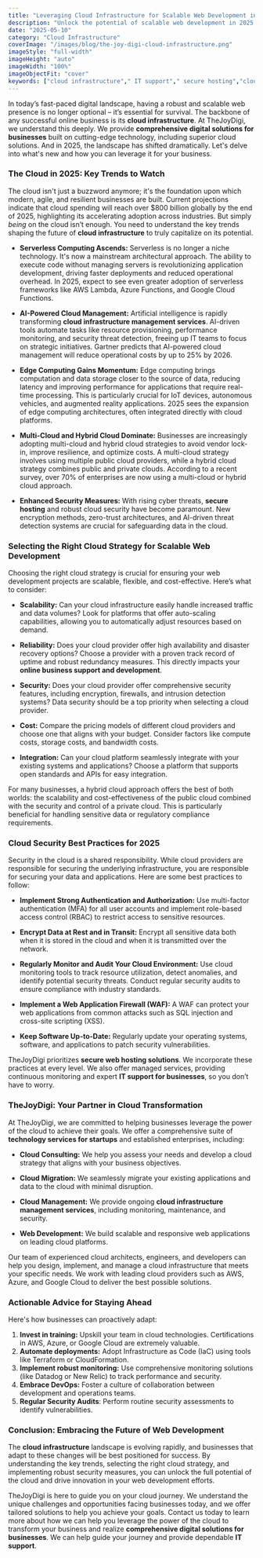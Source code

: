 ```yaml
---
title: "Leveraging Cloud Infrastructure for Scalable Web Development in 2025"
description: "Unlock the potential of scalable web development in 2025 with a robust cloud infrastructure. Learn how TheJoyDigi uses cloud solutions to provide flexible, secure, and cost-effective web development services, capable of handling increased traffic and data."
date: "2025-05-10"
category: "Cloud Infrastructure"
coverImage: "/images/blog/the-joy-digi-cloud-infrastructure.png"
imageStyle: "full-width"
imageHeight: "auto"
imageWidth: "100%"
imageObjectFit: "cover"
keywords: ["cloud infrastructure"," IT support"," secure hosting","cloud infrastructure management services"," IT support for businesses"," secure web hosting solutions"]
---
```


In today’s fast-paced digital landscape, having a robust and scalable web presence is no longer optional – it’s essential for survival. The backbone of any successful online business is its **cloud infrastructure**. At TheJoyDigi, we understand this deeply. We provide **comprehensive digital solutions for businesses** built on cutting-edge technology, including superior cloud solutions. And in 2025, the landscape has shifted dramatically. Let's delve into what's new and how you can leverage it for your business.

### The Cloud in 2025: Key Trends to Watch

The cloud isn't just a buzzword anymore; it's the foundation upon which modern, agile, and resilient businesses are built. Current projections indicate that cloud spending will reach over $800 billion globally by the end of 2025, highlighting its accelerating adoption across industries. But simply *being* on the cloud isn’t enough. You need to understand the key trends shaping the future of **cloud infrastructure** to truly capitalize on its potential.

*   **Serverless Computing Ascends:** Serverless is no longer a niche technology. It's now a mainstream architectural approach. The ability to execute code without managing servers is revolutionizing application development, driving faster deployments and reduced operational overhead. In 2025, expect to see even greater adoption of serverless frameworks like AWS Lambda, Azure Functions, and Google Cloud Functions.

*   **AI-Powered Cloud Management:** Artificial intelligence is rapidly transforming **cloud infrastructure management services**. AI-driven tools automate tasks like resource provisioning, performance monitoring, and security threat detection, freeing up IT teams to focus on strategic initiatives. Gartner predicts that AI-powered cloud management will reduce operational costs by up to 25% by 2026.

*   **Edge Computing Gains Momentum:** Edge computing brings computation and data storage closer to the source of data, reducing latency and improving performance for applications that require real-time processing. This is particularly crucial for IoT devices, autonomous vehicles, and augmented reality applications. 2025 sees the expansion of edge computing architectures, often integrated directly with cloud platforms.

*   **Multi-Cloud and Hybrid Cloud Dominate:** Businesses are increasingly adopting multi-cloud and hybrid cloud strategies to avoid vendor lock-in, improve resilience, and optimize costs. A multi-cloud strategy involves using multiple public cloud providers, while a hybrid cloud strategy combines public and private clouds. According to a recent survey, over 70% of enterprises are now using a multi-cloud or hybrid cloud approach.

*   **Enhanced Security Measures:** With rising cyber threats, **secure hosting** and robust cloud security have become paramount. New encryption methods, zero-trust architectures, and AI-driven threat detection systems are crucial for safeguarding data in the cloud.

### Selecting the Right Cloud Strategy for Scalable Web Development

Choosing the right cloud strategy is crucial for ensuring your web development projects are scalable, flexible, and cost-effective. Here’s what to consider:

*   **Scalability:** Can your cloud infrastructure easily handle increased traffic and data volumes? Look for platforms that offer auto-scaling capabilities, allowing you to automatically adjust resources based on demand.

*   **Reliability:** Does your cloud provider offer high availability and disaster recovery options? Choose a provider with a proven track record of uptime and robust redundancy measures. This directly impacts your **online business support and development**.

*   **Security:** Does your cloud provider offer comprehensive security features, including encryption, firewalls, and intrusion detection systems? Data security should be a top priority when selecting a cloud provider.

*   **Cost:** Compare the pricing models of different cloud providers and choose one that aligns with your budget. Consider factors like compute costs, storage costs, and bandwidth costs.

*   **Integration:** Can your cloud platform seamlessly integrate with your existing systems and applications? Choose a platform that supports open standards and APIs for easy integration.

For many businesses, a hybrid cloud approach offers the best of both worlds: the scalability and cost-effectiveness of the public cloud combined with the security and control of a private cloud. This is particularly beneficial for handling sensitive data or regulatory compliance requirements.

### Cloud Security Best Practices for 2025

Security in the cloud is a shared responsibility. While cloud providers are responsible for securing the underlying infrastructure, you are responsible for securing your data and applications. Here are some best practices to follow:

*   **Implement Strong Authentication and Authorization:** Use multi-factor authentication (MFA) for all user accounts and implement role-based access control (RBAC) to restrict access to sensitive resources.

*   **Encrypt Data at Rest and in Transit:** Encrypt all sensitive data both when it is stored in the cloud and when it is transmitted over the network.

*   **Regularly Monitor and Audit Your Cloud Environment:** Use cloud monitoring tools to track resource utilization, detect anomalies, and identify potential security threats. Conduct regular security audits to ensure compliance with industry standards.

*   **Implement a Web Application Firewall (WAF):** A WAF can protect your web applications from common attacks such as SQL injection and cross-site scripting (XSS).

*   **Keep Software Up-to-Date:** Regularly update your operating systems, software, and applications to patch security vulnerabilities.

TheJoyDigi prioritizes **secure web hosting solutions**. We incorporate these practices at every level. We also offer managed services, providing continuous monitoring and expert **IT support for businesses**, so you don’t have to worry.

### TheJoyDigi: Your Partner in Cloud Transformation

At TheJoyDigi, we are committed to helping businesses leverage the power of the cloud to achieve their goals. We offer a comprehensive suite of **technology services for startups** and established enterprises, including:

*   **Cloud Consulting:** We help you assess your needs and develop a cloud strategy that aligns with your business objectives.

*   **Cloud Migration:** We seamlessly migrate your existing applications and data to the cloud with minimal disruption.

*   **Cloud Management:** We provide ongoing **cloud infrastructure management services**, including monitoring, maintenance, and security.

*   **Web Development:** We build scalable and responsive web applications on leading cloud platforms.

Our team of experienced cloud architects, engineers, and developers can help you design, implement, and manage a cloud infrastructure that meets your specific needs. We work with leading cloud providers such as AWS, Azure, and Google Cloud to deliver the best possible solutions.

### Actionable Advice for Staying Ahead

Here's how businesses can proactively adapt:

1.  **Invest in training:** Upskill your team in cloud technologies. Certifications in AWS, Azure, or Google Cloud are extremely valuable.
2.  **Automate deployments:** Adopt Infrastructure as Code (IaC) using tools like Terraform or CloudFormation.
3.  **Implement robust monitoring:** Use comprehensive monitoring solutions (like Datadog or New Relic) to track performance and security.
4.  **Embrace DevOps:** Foster a culture of collaboration between development and operations teams.
5.  **Regular Security Audits**: Perform routine security assessments to identify vulnerabilities.

### Conclusion: Embracing the Future of Web Development

The **cloud infrastructure** landscape is evolving rapidly, and businesses that adapt to these changes will be best positioned for success. By understanding the key trends, selecting the right cloud strategy, and implementing robust security measures, you can unlock the full potential of the cloud and drive innovation in your web development efforts.

TheJoyDigi is here to guide you on your cloud journey. We understand the unique challenges and opportunities facing businesses today, and we offer tailored solutions to help you achieve your goals. Contact us today to learn more about how we can help you leverage the power of the cloud to transform your business and realize **comprehensive digital solutions for businesses**. We can help guide your journey and provide dependable **IT support**.